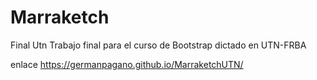 # Marraketch
Final Utn 
Trabajo final para el curso de Bootstrap dictado en UTN-FRBA


enlace https://germanpagano.github.io/MarraketchUTN/
